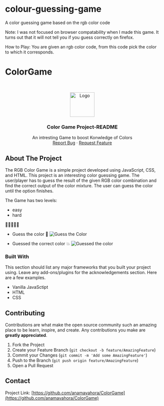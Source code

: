 # colour-guessing-game

A color guessing game based on the rgb color code

Note: I was not focused on browser compatability when I made this game. It turns out that it will not tell you if you guess correctly on firefox.

How to Play: You are given an rgb color code, from this code pick the color to which it corresponds.


# ColorGame

<!-- PROJECT LOGO -->
<br />
<p align="center">
  <a href="https://github.com/anamavahora/ColorGame">
    <img src="images/readme.png" alt="Logo" width="80" height="80">
  </a>

  <h3 align="center">Color Game Project-README</h3>

  <p align="center">
    An intresting Game to boost Konwledge of Colors 
    <br />
    <a href="https://github.com/anamavahora/ColorGame/issues">Report Bug</a>
    ·
    <a href="https://github.com/anamavahora/ColorGame/issues">Request Feature</a>
  </p>
</p>



<!-- ABOUT THE PROJECT -->
## About The Project

The RGB Color Game is a simple project developed using JavaScript, CSS, and HTML. This project is an interesting color guessing game. The user/player has to guess the result of the given RGB color combination and find the correct output of the color mixture. The user can guess the color until the option finishes.  

The Game has two levels:
* easy
* hard

:large_orange_diamond::large_orange_diamond::large_orange_diamond::large_orange_diamond::large_orange_diamond:

* Guess the color :dart:
![Guess the Color](https://github.com/anamavahora/ColorGame/blob/master/images/guessColor.png?raw=true)

* Guessed the correct color :collision:
![Guessed the color](https://github.com/anamavahora/ColorGame/blob/master/images/colorGuessed.png?raw=true)



### Built With
This section should list any major frameworks that you built your project using. Leave any add-ons/plugins for the acknowledgements section. Here are a few examples.
* Vanilla JavaSctipt
* HTML
* CSS


<!-- CONTRIBUTING -->
## Contributing

Contributions are what make the open source community such an amazing place to be learn, inspire, and create. Any contributions you make are **greatly appreciated**.

1. Fork the Project
2. Create your Feature Branch (`git checkout -b feature/AmazingFeature`)
3. Commit your Changes (`git commit -m 'Add some AmazingFeature'`)
4. Push to the Branch (`git push origin feature/AmazingFeature`)
5. Open a Pull Request



<!-- CONTACT -->
## Contact


Project Link: [https://github.com/anamavahora/ColorGame](https://github.com/anamavahora/ColorGame)
